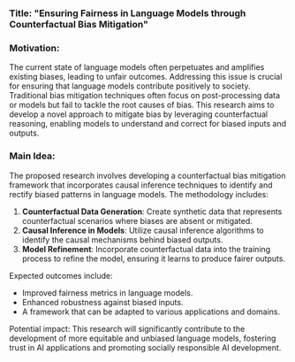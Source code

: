 ### Title: "Ensuring Fairness in Language Models through Counterfactual Bias Mitigation"

### Motivation:
The current state of language models often perpetuates and amplifies existing biases, leading to unfair outcomes. Addressing this issue is crucial for ensuring that language models contribute positively to society. Traditional bias mitigation techniques often focus on post-processing data or models but fail to tackle the root causes of bias. This research aims to develop a novel approach to mitigate bias by leveraging counterfactual reasoning, enabling models to understand and correct for biased inputs and outputs.

### Main Idea:
The proposed research involves developing a counterfactual bias mitigation framework that incorporates causal inference techniques to identify and rectify biased patterns in language models. The methodology includes:
1. **Counterfactual Data Generation**: Create synthetic data that represents counterfactual scenarios where biases are absent or mitigated.
2. **Causal Inference in Models**: Utilize causal inference algorithms to identify the causal mechanisms behind biased outputs.
3. **Model Refinement**: Incorporate counterfactual data into the training process to refine the model, ensuring it learns to produce fairer outputs.

Expected outcomes include:
- Improved fairness metrics in language models.
- Enhanced robustness against biased inputs.
- A framework that can be adapted to various applications and domains.

Potential impact:
This research will significantly contribute to the development of more equitable and unbiased language models, fostering trust in AI applications and promoting socially responsible AI development.
